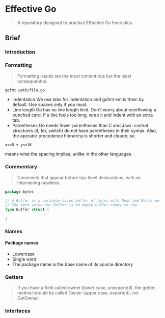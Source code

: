 # Effective Go

> A repository designed to practice Effective Go heuristics.

## Brief

### Introduction

### Formatting

> Formatting issues are the most contentious but the least consequential.

```bash
gofmt path/file.go
```


* Indentation
We use tabs for indentation and gofmt emits them by default. Use spaces only if you must.
* Line length
Go has no line length limit. Don't worry about overflowing a punched card. If a line feels too long, wrap it and indent with an extra tab.
* Parentheses
Go needs fewer parentheses than C and Java: control structures (if, for, switch) do not have parentheses in their syntax. Also, the operator precedence hierarchy is shorter and clearer, so
``` 
x<<8 + y<<16
```
means what the spacing implies, unlike in the other languages.

### Commentary
> Comments that appear before top-level declarations, with no intervening newlines.

```go
package bytes

// A Buffer is a variable-sized buffer of bytes with Read and Write methods.
// The zero value for Buffer is an empty buffer ready to use.
type Buffer struct {
	
}
```

### Names

#### Package names
* Lowercase
* Single word
* The package name is the base name of its source directory

### Getters
> If you have a field called owner (lower case, unexported), the getter method should be called Owner (upper case, exported), not GetOwner.

### Interfaces

